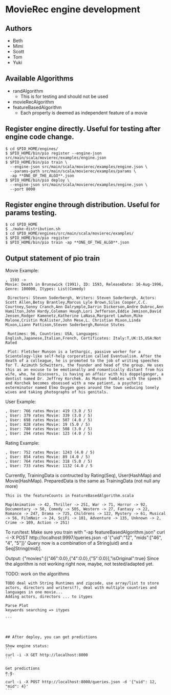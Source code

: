 MovieRec engine development
=====================================
## Authors
- Beth
- Mimi
- Scott
- Tom
- Yuki

## Available Algorithms
- randAlgorithm
    + This is for testing and should not be used
- movieRecAlgorithm
- featureBasedAlgorithm
    + Each property is deemed as independent feature of a movie

## Register engine directly. Useful for testing after engine code change.
```
$ cd $PIO_HOME/engines/
$ $PIO_HOME/bin/pio register --engine-json src/main/scala/movierec/examples/engine.json
$ $PIO_HOME/bin/pio train \
  --engine-json src/main/scala/movierec/examples/engine.json \
  --params-path src/main/scala/movierec/examples/params \
  -ap **ONE_OF_THE_ALGO**.json
$ $PIO_HOME/bin/pio deploy \
  --engine-json src/main/scala/movierec/examples/engine.json \
  --port 8000
```

## Register engine through distribution. Useful for params testing.
```
$ cd $PIO_HOME
$ ./make-distribution.sh
$ cd $PIO_HOME/engines/src/main/scala/movierec/examples/
$ $PIO_HOME/bin/pio register
$ $PIO_HOME/bin/pio train -ap **ONE_OF_THE_ALGO**.json
```

## Output statement of pio train
Movie Example:
```
, 1593 -> 
Movie: Death in Brunswick (1991), ID: 1593, ReleaseDate: 16-Aug-1996, Genre: 100000, Itypes: List(Comedy)

 Directors: Steven Soderbergh, Writers: Steven Soderbergh, Actors: Scott Allen,Betsy Brantley,Marcus Lyle Brown,Silas Cooper,C.C. Courtney,Sonny Cranch,Ann Dalrymple,Darrin Dickerson,Andre Dubroc,Ann Hamilton,John Hardy,Coleman Hough,Lori Jefferson,Eddie Jemison,David Jensen,Rodger Kamenetz,Katherine LaNasa,Margaret Lawhon,Mike Malone,Cristin McAlister,John Mese,L. Christian Mixon,Linda Mixon,Liann Pattison,Steven Soderbergh,Ronnie Stutes

 Runtimes: 96, Countries: USA, Languages: English,Japanese,Italian,French, Certificates: Italy:T,UK:15,USA:Not Rated

 Plot: Fletcher Munson is a lethargic, passive worker for a Scientology-like self-help corporation called Eventualism. After the death of a colleague, he is promoted to the job of writing speeches for T. Azimuth Schwitters, the founder and head of the group. He uses this as an excuse to be emotionally and romantically distant from his wife, who, he discovers, is having an affair with his doppelganger, a dentist named Dr. Jeffrey Korchek. As Munson fumbles with the speech and Korchek becomes obsessed with a new patient, a psychotic exterminator named Elmo Oxygen goes around the town seducing lonely wives and taking photographs of his genitals.

```
User Example:
```
, User: 766 rates Movie: 419 (3.0 / 5)
, User: 379 rates Movie: 339 (3.0 / 5)
, User: 698 rates Movie: 507 (4.0 / 5)
, User: 828 rates Movie: 19 (5.0 / 5)
, User: 780 rates Movie: 508 (3.0 / 5)
, User: 294 rates Movie: 123 (4.0 / 5)
```

Rating Example:
```
, User: 752 rates Movie: 1243 (4.0 / 5)
, User: 854 rates Movie: 89 (4.0 / 5)
, User: 764 rates Movie: 318 (5.0 / 5)
, User: 733 rates Movie: 1132 (4.0 / 5
```
Currently, TrainingData is contructed by Rating(Seq), User(HashMap) and Movie(HashMap).
PreparedData is the same as TrainingData (not null any more)


```
This is the featureCounts in FeatureBasedAlgorithm.scala

Map(Animation -> 42, Thriller -> 251, War -> 71, Horror -> 92, Documentary -> 50, Comedy -> 505, Western -> 27, Fantasy -> 22, Romance -> 247, Drama -> 725, Childrens -> 122, Mystery -> 61, Musical -> 56, FilmNoir -> 24, SciFi -> 101, Adventure -> 135, Unknown -> 2, Crime -> 109, Action -> 251)

````
To run/test:
Make sure you train with "-ap featureBasedAlgorithm.json"
curl -i -X POST http://localhost:9997/queries.json -d '{"uid":"12", "mids":["46", "4", "5"]}'
Query now is a combination of a String(uid) and a Seq[String(mid)].

Output: {"movies":[{"46":0.0},{"4":0.0},{"5":0.0}],"isOriginal":true}
Since the algorithm is not working right now, maybe, not tested/adapted yet.

TODO: work on the algorithms

`````
TODO deal with String Runtimes and zipcode, use array/list to store actors, directors and writers(?), deal with multiple countries and languages in one movie...
Adding actors, directors ... to itypes

Parse Plot 
keywords searching => itypes

```



## After deploy, you can get predictions

Show engine status:
```
curl -i -X GET http://localhost:8000
```

Get predictions
e.g.
```
curl -i -X POST http://localhost:8000/queries.json -d '{"uid": 12, "mid": 4}'
```
